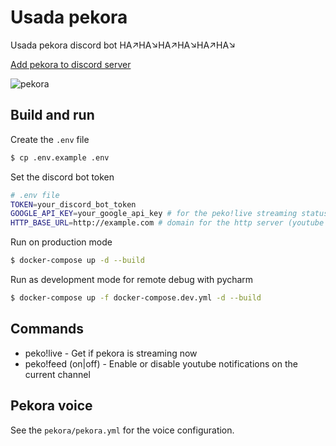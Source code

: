 # Usada pekora
Usada pekora discord bot HA↗HA↘HA↗HA↘HA↗HA↘

[Add pekora to discord server](https://discord.com/api/oauth2/authorize?client_id=755159995720532028&permissions=3668032&scope=bot)

![pekora](https://64.media.tumblr.com/5c773af807b50ce0f223032570aae9fe/8c875e418b8e2de3-1e/s512x512u_c1/1eb8ddee17e52516a4e1f697715ef03ddb86424a.png)

## Build and run

Create the ```.env``` file 
```sh
$ cp .env.example .env
```
Set the discord bot token
```sh
# .env file
TOKEN=your_discord_bot_token
GOOGLE_API_KEY=your_google_api_key # for the peko!live streaming status command
HTTP_BASE_URL=http://example.com # domain for the http server (youtube feed webhook)
```
Run on production mode
```sh
$ docker-compose up -d --build
```
Run as development mode for remote debug with pycharm
```sh
$ docker-compose up -f docker-compose.dev.yml -d --build
```

## Commands
* peko!live - Get if pekora is streaming now
* peko!feed (on|off) - Enable or disable youtube notifications on the current channel

## Pekora voice
See the ```pekora/pekora.yml``` for the voice configuration.
